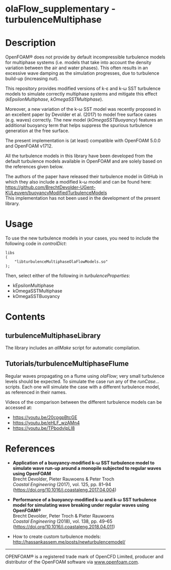 olaFlow_supplementary - turbulenceMultiphase
======

# Description

OpenFOAM® does not provide by default incompressible turbulence models for multiphase systems (i.e. models that take into account the density variation between the air and water phases). This often results in an excessive wave damping as the simulation progresses, due to turbulence build-up (increasing *nut*).

This repository provides modified versions of k-ε and k-ω SST turbulence models to simulate correctly multiphase systems and mitigate this effect (*kEpsilonMultiphase*, *kOmegaSSTMultiphase*).

Moreover, a new variation of the k-ω SST model was recently proposed in an excellent paper by Devolder et al. (2017) to model free surface cases (e.g. waves) correctly. The new model (*kOmegaSSTBuoyancy*) features an additional buoyancy term that helps suppress the spurious turbulence generation at the free surface.

The present implementation is (at least) compatible with OpenFOAM 5.0.0 and OpenFOAM v1712.

All the turbulence models in this library have been developed from the default turbulence models available in OpenFOAM and are solely based on the references given below.

The authors of the paper have released their turbulence model in GitHub in which they also include a modified k-ω model and can be found here: https://github.com/BrechtDevolder-UGent-KULeuven/buoyancyModifiedTurbulenceModels  
This implementation has not been used in the development of the present library.

# Usage

To use the new turbulence models in your cases, you need to include the following code in *controlDict*:
```
libs
(
    "libturbulenceMultiphaseOlaFlowModels.so"
);
```

Then, select either of the following in *turbulenceProperties*:

- kEpsilonMultiphase
- kOmegaSSTMultiphase
- kOmegaSSTBuoyancy

# Contents

## turbulenceMultiphaseLibrary

The library includes an *allMake* script for automatic compilation.

## Tutorials/turbulenceMultiphaseFlume

Regular waves propagating on a flume using *olaFlow*; very small turbulence levels should be expected.
To simulate the case run any of the *runCase...* scripts. Each one will simulate the case with a different turbulence model, as referenced in their names.

Videos of the comparison between the different turbulence models can be accessed at:
- https://youtu.be/20cpgpBtcGE
- https://youtu.be/eHLF_wzAMn4
- https://youtu.be/TPbodvlpLI8

# References

- **Application of a buoyancy-modified k-ω SST turbulence model to simulate wave run-up around a monopile subjected to regular waves using OpenFOAM**  
Brecht Devolder, Pieter Rauwoens & Peter Troch  
*Coastal Engineering* (2017), vol. 125, pp. 81–94 (https://doi.org/10.1016/j.coastaleng.2017.04.004)

- **Performance of a buoyancy-modified k-ω and k-ω SST turbulence model for simulating wave breaking under regular waves using OpenFOAM®**  
Brecht Devolder, Peter Troch & Pieter Rauwoens  
*Coastal Engineering* (2018), vol. 138, pp. 49–65 (https://doi.org/10.1016/j.coastaleng.2018.04.011)

- How to create custom turbulence models: http://hassankassem.me/posts/newturbulencemodel/

----------------------------------------------------------
OPENFOAM®  is a registered trade mark of OpenCFD Limited, producer and distributor of the OpenFOAM software via www.openfoam.com.
